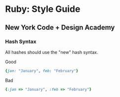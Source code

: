 # Ruby: Style Guide
## New York Code + Design Academy

### Hash Syntax

All hashes should use the "new" hash syntax.

Good

```ruby
{jan: "January", feb: "February"}
```

Bad

```ruby
{:jan => "January", :feb => "February"}
```